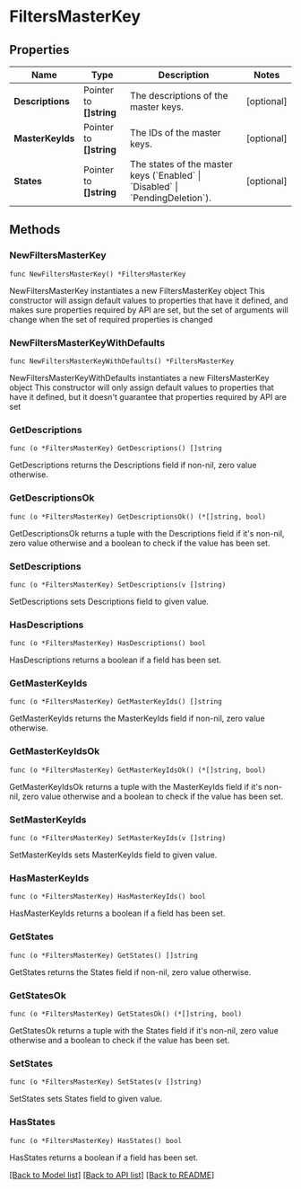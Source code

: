 # FiltersMasterKey

## Properties

Name | Type | Description | Notes
------------ | ------------- | ------------- | -------------
**Descriptions** | Pointer to **[]string** | The descriptions of the master keys. | [optional] 
**MasterKeyIds** | Pointer to **[]string** | The IDs of the master keys. | [optional] 
**States** | Pointer to **[]string** | The states of the master keys (&#x60;Enabled&#x60; \\| &#x60;Disabled&#x60; \\| &#x60;PendingDeletion&#x60;). | [optional] 

## Methods

### NewFiltersMasterKey

`func NewFiltersMasterKey() *FiltersMasterKey`

NewFiltersMasterKey instantiates a new FiltersMasterKey object
This constructor will assign default values to properties that have it defined,
and makes sure properties required by API are set, but the set of arguments
will change when the set of required properties is changed

### NewFiltersMasterKeyWithDefaults

`func NewFiltersMasterKeyWithDefaults() *FiltersMasterKey`

NewFiltersMasterKeyWithDefaults instantiates a new FiltersMasterKey object
This constructor will only assign default values to properties that have it defined,
but it doesn't guarantee that properties required by API are set

### GetDescriptions

`func (o *FiltersMasterKey) GetDescriptions() []string`

GetDescriptions returns the Descriptions field if non-nil, zero value otherwise.

### GetDescriptionsOk

`func (o *FiltersMasterKey) GetDescriptionsOk() (*[]string, bool)`

GetDescriptionsOk returns a tuple with the Descriptions field if it's non-nil, zero value otherwise
and a boolean to check if the value has been set.

### SetDescriptions

`func (o *FiltersMasterKey) SetDescriptions(v []string)`

SetDescriptions sets Descriptions field to given value.

### HasDescriptions

`func (o *FiltersMasterKey) HasDescriptions() bool`

HasDescriptions returns a boolean if a field has been set.

### GetMasterKeyIds

`func (o *FiltersMasterKey) GetMasterKeyIds() []string`

GetMasterKeyIds returns the MasterKeyIds field if non-nil, zero value otherwise.

### GetMasterKeyIdsOk

`func (o *FiltersMasterKey) GetMasterKeyIdsOk() (*[]string, bool)`

GetMasterKeyIdsOk returns a tuple with the MasterKeyIds field if it's non-nil, zero value otherwise
and a boolean to check if the value has been set.

### SetMasterKeyIds

`func (o *FiltersMasterKey) SetMasterKeyIds(v []string)`

SetMasterKeyIds sets MasterKeyIds field to given value.

### HasMasterKeyIds

`func (o *FiltersMasterKey) HasMasterKeyIds() bool`

HasMasterKeyIds returns a boolean if a field has been set.

### GetStates

`func (o *FiltersMasterKey) GetStates() []string`

GetStates returns the States field if non-nil, zero value otherwise.

### GetStatesOk

`func (o *FiltersMasterKey) GetStatesOk() (*[]string, bool)`

GetStatesOk returns a tuple with the States field if it's non-nil, zero value otherwise
and a boolean to check if the value has been set.

### SetStates

`func (o *FiltersMasterKey) SetStates(v []string)`

SetStates sets States field to given value.

### HasStates

`func (o *FiltersMasterKey) HasStates() bool`

HasStates returns a boolean if a field has been set.


[[Back to Model list]](../README.md#documentation-for-models) [[Back to API list]](../README.md#documentation-for-api-endpoints) [[Back to README]](../README.md)


